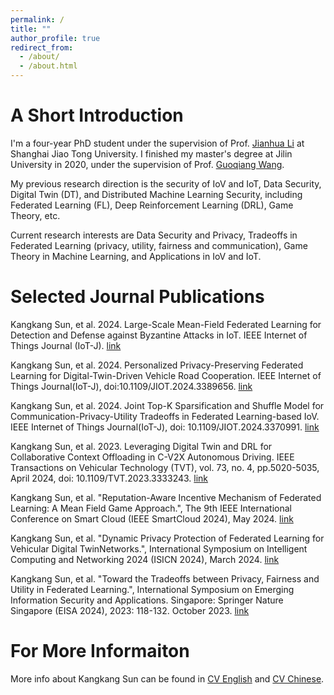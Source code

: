 ```yaml
---
permalink: /
title: ""
author_profile: true
redirect_from: 
  - /about/
  - /about.html
---
```


# A Short Introduction
I'm a four-year PhD student under the supervision of Prof. [Jianhua Li](https://infosec.sjtu.edu.cn/TeamDetail.aspx?id=9) at Shanghai Jiao Tong University. I finished my master's degree at Jilin University in 2020, under the supervision of Prof. [Guoqiang Wang](https://teachers.jlu.edu.cn/wgq).

My previous research direction is the security of IoV and IoT, Data Security, Digital Twin (DT), and Distributed Machine Learning Security, including Federated Learning (FL), Deep Reinforcement Learning (DRL), Game Theory, etc.

Current research interests are Data Security and Privacy, Tradeoffs in Federated Learning (privacy, utility, fairness and communication), Game Theory in Machine Learning, and Applications in IoV and IoT.

# Selected Journal Publications

Kangkang Sun, et al. 2024. Large-Scale Mean-Field Federated Learning for Detection and Defense against Byzantine Attacks in IoT. IEEE Internet of Things Journal (IoT-J). [link](https://ieeexplore.ieee.org/document/10638812/)

Kangkang Sun, et al. 2024. Personalized Privacy-Preserving Federated Learning for Digital-Twin-Driven Vehicle Road Cooperation. IEEE Internet of Things Journal(IoT-J), doi:10.1109/JIOT.2024.3389656. [link](https://ieeexplore.ieee.org/document/10517764)

Kangkang Sun, et al. 2024. Joint Top-K Sparsification and Shuffle Model for Communication-Privacy-Utility Tradeoffs in Federated Learning-based IoV. IEEE Internet of Things Journal(IoT-J), doi: 10.1109/JIOT.2024.3370991. [link](https://ieeexplore.ieee.org/document/10478294)

Kangkang Sun, et al. 2023. Leveraging Digital Twin and DRL for Collaborative Context Offloading in C-V2X Autonomous Driving. IEEE Transactions on Vehicular Technology (TVT), vol. 73, no. 4, pp.5020-5035, April 2024, doi: 10.1109/TVT.2023.3333243. [link](https://ieeexplore.ieee.org/document/10319104)

Kangkang Sun, et al. "Reputation-Aware Incentive Mechanism of Federated Learning: A Mean Field
Game Approach.", The 9th IEEE International Conference on Smart Cloud (IEEE SmartCloud 2024), May 2024. [link](https://ieeexplore.ieee.org/document/10566322)

Kangkang Sun, et al. "Dynamic Privacy Protection of Federated Learning for Vehicular Digital TwinNetworks.", International Symposium on Intelligent Computing and Networking 2024 (ISICN 2024), March 2024. [link](https://link.springer.com/chapter/10.1007/978-3-031-67447-1_8)

Kangkang Sun, et al. "Toward the Tradeoffs between Privacy, Fairness and Utility in Federated Learning.", International Symposium on Emerging Information Security and Applications. Singapore: Springer Nature Singapore (EISA 2024), 2023: 118-132. October 2023. [link](https://link.springer.com/chapter/10.1007/978-981-99-9614-8_8)

# For More Informaiton

More info about Kangkang Sun can be found in [CV English](https://ghproxy.com/github.com/szpsunkk/kangkangsun/blob/master/files/Kangkangsun%20CV.pdf) and [CV Chinese](https://ghproxy.com/github.com/szpsunkk/kangkangsun/blob/master/files/Kangkangsun%20CV.pdf_c.pdf).
